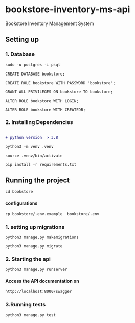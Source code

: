 # bookstore-inventory-ms-api
Bookstore Inventory Management System

## Setting up
### 1. Database

```diff
sudo -u postgres -i psql
```
```
CREATE DATABASE bookstore;
```
```
CREATE ROLE bookstore WITH PASSWORD 'bookstore';
```
```
GRANT ALL PRIVILEGES ON bookstore TO bookstore;

```
```
ALTER ROLE bookstore WITH LOGIN;
```
```
ALTER ROLE bookstore WITH CREATEDB;
```


### 2. Installing Dependencies
```diff 

+ python version  > 3.8
```
```
python3 -m venv .venv

```
```
source .venv/bin/activate
```
```
pip install -r requirements.txt
```
## Running the project
```
cd bookstore
```

#### configurations
```
cp bookstore/.env.example  bookstore/.env
```
### 1. setting up migrations
```
python3 manage.py makemigrations
```
```
python3 manage.py migrate
```
### 2. Starting the api
```
python3 manage.py runserver
```
#### Access the API documentation on 
```
http://localhost:8000/swagger
```
### 3.Running tests
```
python3 manage.py test
```
